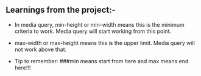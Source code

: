 ## Learnings from the project:-

- In media query, min-height or min-width means this is the minimum criteria to work. Media query will start working from this point.

- max-width or max-height means this is the upper limit. Media query will not work above that.

- Tip to remember: ###min means start from here and max means end here!!!